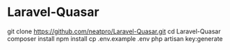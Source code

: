 # Laravel-Quasar
git clone https://github.com/neatpro/Laravel-Quasar.git
cd Laravel-Quasar
composer install
npm install
cp .env.example .env
php artisan key:generate
